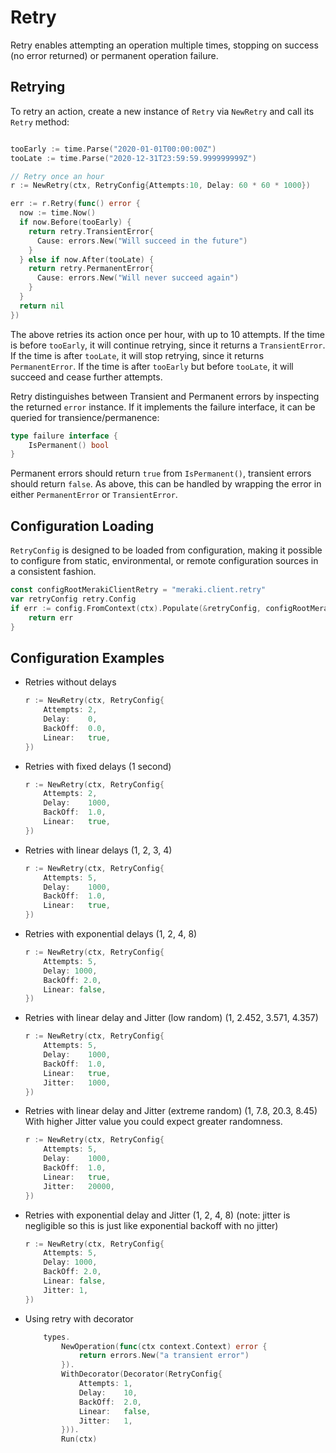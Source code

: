 # Retry

Retry enables attempting an operation multiple times, stopping
on success (no error returned) or permanent operation failure.

## Retrying

To retry an action, create a new instance of `Retry` via `NewRetry` and
call its `Retry` method:

```go

tooEarly := time.Parse("2020-01-01T00:00:00Z")
tooLate := time.Parse("2020-12-31T23:59:59.999999999Z")

// Retry once an hour
r := NewRetry(ctx, RetryConfig{Attempts:10, Delay: 60 * 60 * 1000})

err := r.Retry(func() error {
  now := time.Now()
  if now.Before(tooEarly) {
    return retry.TransientError{
      Cause: errors.New("Will succeed in the future")
    } 		
  } else if now.After(tooLate) {
    return retry.PermanentError{
      Cause: errors.New("Will never succeed again")			
    }
  }
  return nil
})
```

The above retries its action once per hour, with up to 10 attempts.
If the time is before `tooEarly`, it will continue retrying, since it
returns a `TransientError`.  If the time is after `tooLate`, it will
stop retrying, since it returns `PermanentError`.  If the time is after `tooEarly`
but before `tooLate`, it will succeed and cease further attempts.

Retry distinguishes between Transient and Permanent errors by inspecting
the returned `error` instance.  If it implements the failure interface,
it can be queried for transience/permanence:

```go
type failure interface {
	IsPermanent() bool
}
```

Permanent errors should return `true` from `IsPermanent()`, transient
errors should return `false`.  As above, this can be handled by wrapping
the error in either `PermanentError` or `TransientError`.

## Configuration Loading

`RetryConfig` is designed to be loaded from configuration, making it possible
to configure from static, environmental, or remote configuration
sources in a consistent fashion.

```go
const configRootMerakiClientRetry = "meraki.client.retry"
var retryConfig retry.Config
if err := config.FromContext(ctx).Populate(&retryConfig, configRootMerakiClientRetry); err != nil {
	return err
}
```

## Configuration Examples

- Retries without delays
    ```go
    r := NewRetry(ctx, RetryConfig{
        Attempts: 2,
        Delay:    0,
        BackOff:  0.0,
        Linear:   true,
    })
    ```

- Retries with fixed delays (1 second)
    ```go
    r := NewRetry(ctx, RetryConfig{
        Attempts: 2,
        Delay:    1000,
        BackOff:  1.0,
        Linear:   true,
    })
    ```

- Retries with linear delays (1, 2, 3, 4)
    ```go
    r := NewRetry(ctx, RetryConfig{
        Attempts: 5,
        Delay:    1000,
        BackOff:  1.0,
        Linear:   true,
    })
    ```

- Retries with exponential delays (1, 2, 4, 8)
    ```go
    r := NewRetry(ctx, RetryConfig{
        Attempts: 5,
        Delay: 1000,
        BackOff: 2.0,
        Linear: false,
    })
    ```

- Retries with linear delay and Jitter (low random) (1, 2.452, 3.571, 4.357) <br />
    ```go
    r := NewRetry(ctx, RetryConfig{
        Attempts: 5,
        Delay:    1000,
        BackOff:  1.0,
        Linear:   true,
        Jitter:   1000,
    })
    ```

- Retries with linear delay and Jitter (extreme random) (1, 7.8, 20.3, 8.45) <br />
  With higher Jitter value you could expect greater randomness.
    ```go
    r := NewRetry(ctx, RetryConfig{
        Attempts: 5,
        Delay:    1000,
        BackOff:  1.0,
        Linear:   true,
        Jitter:   20000,
    })
    ```

- Retries with exponential delay and Jitter (1, 2, 4, 8) (note: jitter is negligible so this is just like exponential backoff with no jitter)
    ```go
    r := NewRetry(ctx, RetryConfig{
        Attempts: 5,
        Delay: 1000,
        BackOff: 2.0,
        Linear: false,
        Jitter: 1,
    })
    ```

- Using retry with decorator
    ```go
        types.
            NewOperation(func(ctx context.Context) error {
                return errors.New("a transient error")
            }).
            WithDecorator(Decorator(RetryConfig{
                Attempts: 1,
                Delay:    10,
                BackOff:  2.0,
                Linear:   false,
                Jitter:   1,
            })).
            Run(ctx)
    ```
